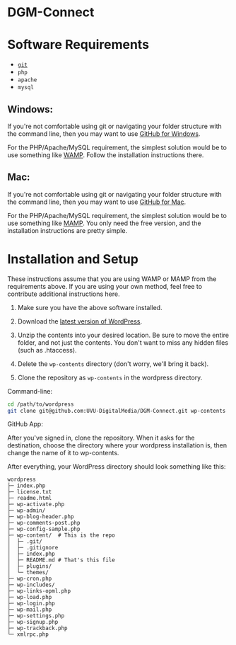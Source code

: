 # DGM-Connect

# Software Requirements

* [`git`](http://git-scm.com/)
* `php`
* `apache`
* `mysql`

## Windows:

If you're not comfortable using git or navigating your folder structure with the
command line, then you may want to use
[GitHub for Windows](https://windows.github.com/).

For the PHP/Apache/MySQL requirement, the simplest solution would be to use
something like [WAMP](http://www.wampserver.com/en/). Follow the installation
instructions there.

## Mac:

If you're not comfortable using git or navigating your folder structure with the
command line, then you may want to use
[GitHub for Mac](https://mac.github.com/).

For the PHP/Apache/MySQL requirement, the simplest solution would be to use
something like [MAMP](http://www.mamp.info/en/). You only need the free version,
and the installation instructions are pretty simple.

# Installation and Setup

These instructions assume that you are using WAMP or MAMP from the requirements
above. If you are using your own method, feel free to contribute additional
instructions here.

1. Make sure you have the above software installed.

2. Download the [latest version of WordPress](https://wordpress.org/latest.zip).

3. Unzip the contents into your desired location. Be sure to move the entire
folder, and not just the contents. You don't want to miss any hidden files (such
as .htaccess).

4. Delete the `wp-contents` directory (don't worry, we'll bring it back).

5. Clone the repository as `wp-contents` in the wordpress directory.

  Command-line:
  ```bash
  cd /path/to/wordpress
  git clone git@github.com:UVU-DigitalMedia/DGM-Connect.git wp-contents
  ```

  GitHub App:

  After you've signed in, clone the repository. When it asks for the
  destination, choose the directory where your wordpress installation is, then
  change the name of it to wp-contents.

  After everything, your WordPress directory should look something like this:

  ```
  wordpress
  ├─ index.php
  ├─ license.txt
  ├─ readme.html
  ├─ wp-activate.php
  ├─ wp-admin/
  ├─ wp-blog-header.php
  ├─ wp-comments-post.php
  ├─ wp-config-sample.php
  ├─ wp-content/  # This is the repo
  │  ├─ .git/
  │  ├─ .gitignore
  │  ├─ index.php
  │  ├─ README.md # That's this file
  │  ├─ plugins/
  │  └─ themes/
  ├─ wp-cron.php
  ├─ wp-includes/
  ├─ wp-links-opml.php
  ├─ wp-load.php
  ├─ wp-login.php
  ├─ wp-mail.php
  ├─ wp-settings.php
  ├─ wp-signup.php
  ├─ wp-trackback.php
  └─ xmlrpc.php
  ```

